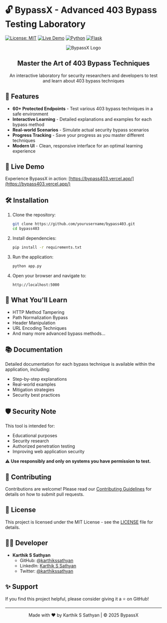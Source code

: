 # 🔓 BypassX - Advanced 403 Bypass Testing Laboratory

[![License: MIT](https://img.shields.io/badge/License-MIT-yellow.svg)](https://opensource.org/licenses/MIT)
[![Live Demo](https://img.shields.io/badge/🔗_Live_Demo-000?style=flat&logo=vercel&labelColor=000000&color=white)](https://bypass403.vercel.app/)
[![Python](https://img.shields.io/badge/Python-3.8+-blue.svg)](https://www.python.org/)
[![Flask](https://img.shields.io/badge/Flask-2.3.3-000000.svg)](https://flask.palletsprojects.com/)

<div align="center">
  <img src="https://img.icons8.com/color/96/000000/shield--v1.png" alt="BypassX Logo"/>
  <h2>Master the Art of 403 Bypass Techniques</h2>
  <p>An interactive laboratory for security researchers and developers to test and learn about 403 bypass techniques</p>
</div>

## 🌟 Features

- **60+ Protected Endpoints** - Test various 403 bypass techniques in a safe environment
- **Interactive Learning** - Detailed explanations and examples for each bypass method
- **Real-world Scenarios** - Simulate actual security bypass scenarios
- **Progress Tracking** - Save your progress as you master different techniques
- **Modern UI** - Clean, responsive interface for an optimal learning experience

## 🚀 Live Demo

Experience BypassX in action: [https://bypass403.vercel.app/](https://bypass403.vercel.app/)

## 🛠️ Installation

1. Clone the repository:
   ```bash
   git clone https://github.com/yourusername/bypass403.git
   cd bypass403
   ```

2. Install dependencies:
   ```bash
   pip install -r requirements.txt
   ```

3. Run the application:
   ```bash
   python app.py
   ```

4. Open your browser and navigate to:
   ```
   http://localhost:5000
   ```

## 🎯 What You'll Learn

- HTTP Method Tampering
- Path Normalization Bypass
- Header Manipulation
- URL Encoding Techniques
- And many more advanced bypass methods...

## 📚 Documentation

Detailed documentation for each bypass technique is available within the application, including:

- Step-by-step explanations
- Real-world examples
- Mitigation strategies
- Security best practices

## 🛡️ Security Note

This tool is intended for:
- Educational purposes
- Security research
- Authorized penetration testing
- Improving web application security

⚠️ **Use responsibly and only on systems you have permission to test.**

## 🤝 Contributing

Contributions are welcome! Please read our [Contributing Guidelines](CONTRIBUTING.md) for details on how to submit pull requests.

## 📄 License

This project is licensed under the MIT License - see the [LICENSE](LICENSE) file for details.

## 👨‍💻 Developer

- **Karthik S Sathyan**
  - GitHub: [@karthikssathyan](https://github.com/karthikssathyan)
  - LinkedIn: [Karthik S Sathyan](https://linkedin.com/in/karthikssathyan)
  - Twitter: [@karthikssathyan](https://twitter.com/karthikssathyan)

## ✨ Support

If you find this project helpful, please consider giving it a ⭐️ on GitHub!

---

<div align="center">
  Made with ❤️ by Karthik S Sathyan | © 2025 BypassX
</div>
